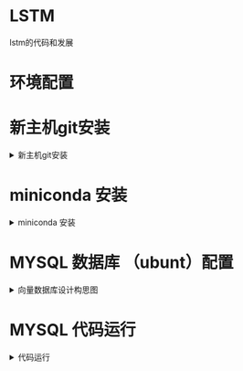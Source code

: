 # LSTM
lstm的代码和发展


# 环境配置

# 新主机git安装

<details>
    <summary>新主机git安装</summary>
<br>

```bash
sudo apt update
sudo apt install git
```
## 配置秘钥 直接按enter就行

```bash
ssh-keygen -t rsa -b 4096 -C "y848787675@gmail.com"
#查看秘钥
cat /home/ubuntu/.ssh/id_rsa.pub
#拷贝并存储在ghithub的设置SSH上
```

</details>

# miniconda 安装

<details>
    <summary>miniconda 安装</summary>
<br>
    
```bash
mkdir -p ~/miniconda3
wget https://repo.anaconda.com/miniconda/Miniconda3-latest-Linux-x86_64.sh -O ~/miniconda3/miniconda.sh
bash ~/miniconda3/miniconda.sh -b -u -p ~/miniconda3
rm -rf ~/miniconda3/miniconda.sh

~/miniconda3/bin/conda init bash
~/miniconda3/bin/conda init zsh

```

我们建议在一个虚拟环境下进行实验
1、创建项目的虚拟环境，请确保您已经安装了[conda](https://docs.conda.io/en/latest/)，然后运行以下命令：

```bash
conda env create -f environment.yml
```

这将根据`environment.yml`文件中定义的配置创建一个新的虚拟环境。

2、启动环境

```bash
conda activate langchain2
```

3、下载依赖

```bash
pip install -r  requirement.txt
```
</details>

# MYSQL 数据库 （ubunt）配置
<details>
    <summary>向量数据库设计构思图</summary>
<br>

![向量数据库设计构思图](Images/AI-NPC长短期记忆设计V1.png "向量数据库设计构思图")



1、更新包管理器索引:打开终端并运行以下命令以更新包管理器的索引：

``` bash
sudo apt update
```
2、安装 MySQL 服务器:使用以下命令安装 MySQL 服务器
``` bash
sudo apt install mysql-server

```

3、安全配置:
MySQL 自带一个安全脚本，可以用来设置密码策略等。运行以下命令并按照提示操作：
``` bash
sudo mysql_secure_installation

```

这个脚本会提示你设置 root 用户的密码、删除匿名用户、禁止 root 用户远程登录、删除测试数据库并重新加载权限表。

4、登录 MySQL:
安装完成后，你可以使用以下命令登录到 MySQL 服务器：
``` bash
sudo mysql

```

5、创建新的数据库用户（可选，但推荐）:
出于安全考虑，创建一个不是 root 的新用户是一个好习惯。以下命令创建一个新用户并授权：
``` bash
CREATE USER 'lele'@'localhost' IDENTIFIED BY 'Ogcloud123';
GRANT ALL PRIVILEGES ON *.* TO 'lele'@'localhost' WITH GRANT OPTION;
FLUSH PRIVILEGES;
EXIT;

```
6、创建数据库:
登录到 MySQL 后，创建一个新的数据库：

``` bash
CREATE DATABASE mydatabase;

```
7、修改 MySQL 配置以允许远程访问（如果需要）:
如果你需要从其他机器访问 MySQL 服务器，需要修改配置文件。打开 /etc/mysql/mysql.conf.d/mysqld.cnf 或 /etc/mysql/my.cnf 文件：

``` bash
```

7.1、找到 bind-address 一行，并将其设置为 0.0.0.0 或者注释掉这一行
``` bash

```
7.2、保存并关闭文件，然后重启 MySQL 服务：

``` bash

```
8、打开防火墙端口（如果需要）:
如果你的服务器运行了防火墙，你可能需要打开 MySQL 的默认端口（3306）：

``` bash

```
9、测试连接:
如果你在其他机器上，可以使用以下命令测试连接到 MySQL 服务器：
``` bash

```

## 常用命令

``` bash
1、退出
EXIT;   
QUIT;

2、查看创建的数据库
``` bash
mysql -u your_username -p
sudo mysql -u root -p
SHOW DATABASES;  #显示数据库列表:

SHOW TABLES;    #显示数据库中的表:
DESCRIBE your_table_name;   #查看表结构:
SELECT * FROM your_table_name;       #查询表数据:


```
3、数据库相关信息

information_schema: 存储了数据库的元数据，包括数据库的结构和权限等信息。
mysql: 包含了用户账户信息和权限等安全相关的数据。
performance_schema: 用于收集数据库服务器性能参数，帮助监控和优化 MySQL 的性能。
sys: 提供了一组视图和函数，使得数据库管理员更容易获取性能分析和数据库诊断的信息。


</details>



# MYSQL 代码运行
<details>
    <summary>代码运行</summary>
<br>

## GPT秘钥设置
``` bash
sudo vim ~/.bashrc
#最后一行加入 
export OPENAI_API_KEY="YOU OPENAI_KEY"

source ~/.bashrc
```


## streamlit 运行

``` bash
streamlit run main.py
```

## falsk运行
``` bash
python falsk.py
```

</details>